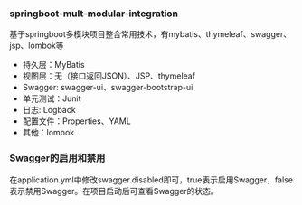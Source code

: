 ### springboot-mult-modular-integration
基于springboot多模块项目整合常用技术，有mybatis、thymeleaf、swagger、jsp、lombok等
* 持久层：MyBatis
* 视图层：无（接口返回JSON）、JSP、thymeleaf
* Swagger: swagger-ui、swagger-bootstrap-ui
* 单元测试：Junit
* 日志: Logback
* 配置文件：Properties、YAML
* 其他：lombok







### Swagger的启用和禁用
在application.yml中修改swagger.disabled即可，true表示启用Swagger，false表示禁用Swagger。在项目启动后可查看Swagger的状态。